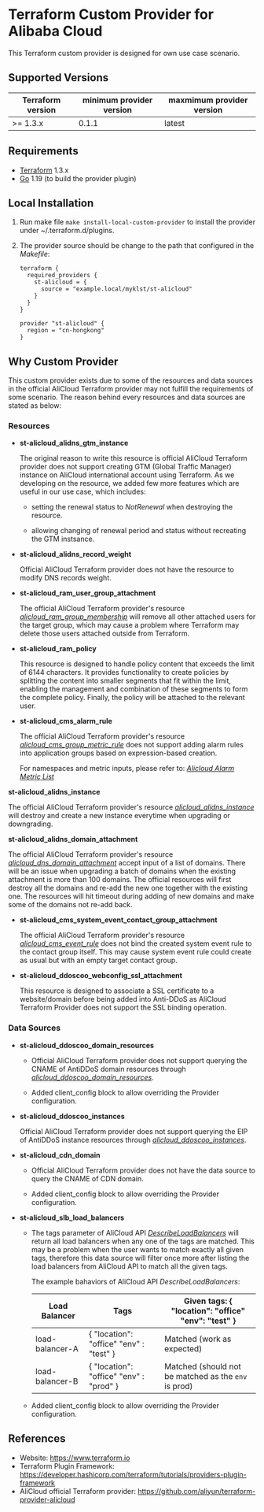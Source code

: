 Terraform Custom Provider for Alibaba Cloud
===========================================

This Terraform custom provider is designed for own use case scenario.

Supported Versions
------------------

| Terraform version | minimum provider version |maxmimum provider version
| ---- | ---- | ----|
| >= 1.3.x	| 0.1.1	| latest |

Requirements
------------

-	[Terraform](https://www.terraform.io/downloads.html) 1.3.x
-	[Go](https://golang.org/doc/install) 1.19 (to build the provider plugin)

Local Installation
------------------

1. Run make file `make install-local-custom-provider` to install the provider under ~/.terraform.d/plugins.

2. The provider source should be change to the path that configured in the *Makefile*:

    ```
    terraform {
      required_providers {
        st-alicloud = {
          source = "example.local/myklst/st-alicloud"
        }
      }
    }

    provider "st-alicloud" {
      region = "cn-hongkong"
    }
    ```

Why Custom Provider
-------------------

This custom provider exists due to some of the resources and data sources in the
official AliCloud Terraform provider may not fulfill the requirements of some
scenario. The reason behind every resources and data sources are stated as below:

### Resources

- **st-alicloud_alidns_gtm_instance**

  The original reason to write this resource is official AliCloud Terraform
  provider does not support creating GTM (Global Traffic Manager) instance on
  AliCloud international account using Terraform. As we developing on the
  resource, we added few more features which are useful in our use case, which
  includes:

    - setting the renewal status to *NotRenewal* when destroying the resource.

    - allowing changing of renewal period and status without recreating the GTM instsance.

- **st-alicloud_alidns_record_weight**

  Official AliCloud Terraform provider does not have the resource to modify DNS
  records weight.

- **st-alicloud_ram_user_group_attachment**

  The official AliCloud Terraform provider's resource
  [*alicloud_ram_group_membership*](https://registry.terraform.io/providers/aliyun/alicloud/latest/docs/resources/ram_group_membership)
  will remove all other attached users for the target group, which may cause a
  problem where Terraform may delete those users attached outside from Terraform.

- **st-alicloud_ram_policy**

  This resource is designed to handle policy content that exceeds the limit of 6144 characters.
  It provides functionality to create policies by splitting the content into smaller segments that fit within the limit,
  enabling the management and combination of these segments to form the complete policy. Finally, the policy will be attached to the relevant user.

- **st-alicloud_cms_alarm_rule**

  The official AliCloud Terraform provider's resource
  [*alicloud_cms_group_metric_rule*](https://registry.terraform.io/providers/aliyun/alicloud/latest/docs/resources/cms_group_metric_rule)
  does not support adding alarm rules into application groups based on expression-based creation.

  For namespaces and metric inputs, please refer to: [*Alicloud Alarm Metric List*](https://cms.console.aliyun.com/metric-meta)

**st-alicloud_alidns_instance**

   The official AliCloud Terraform provider's resource
   [*alicloud_alidns_instance*](https://registry.terraform.io/providers/aliyun/alicloud/latest/docs/resources/alidns_instance)
   will destroy and create a new instance everytime when upgrading or downgrading.

**st-alicloud_alidns_domain_attachment**

   The official AliCloud Terraform provider's resource
   [*alicloud_dns_domain_attachment*](https://registry.terraform.io/providers/aliyun/alicloud/latest/docs/resources/dns_domain_attachment)
   accept input of a list of domains. There will be an issue when upgrading a batch of domains when the existing attachment
   is more than 100 domains. The official resources will first destroy all the domains and re-add the new one together with
   the existing one. The resources will hit timeout during adding of new domains and make some of the domains not re-add back.

- **st-alicloud_cms_system_event_contact_group_attachment**

  The official AliCloud Terraform provider's resource [*alicloud_cms_event_rule*](https://registry.terraform.io/providers/aliyun/alicloud/latest/docs/resources/cms_event_rule) does not bind the created system event rule to the contact group itself.
  This may cause system event rule could create as usual but with an empty target contact group.


- **st-alicloud_ddoscoo_webconfig_ssl_attachment**

  This resource is designed to associate a SSL certificate to a website/domain before being added 
  into Anti-DDoS as AliCloud Terraform Provider does not support the SSL binding operation. 
  
### Data Sources

- **st-alicloud_ddoscoo_domain_resources**

  - Official AliCloud Terraform provider does not support querying the CNAME of
    AntiDDoS domain resources through
    [*alicloud_ddoscoo_domain_resources*](https://registry.terraform.io/providers/aliyun/alicloud/latest/docs/data-sources/ddoscoo_domain_resources).

  - Added client_config block to allow overriding the Provider configuration.

- **st-alicloud_ddoscoo_instances**

  Official AliCloud Terraform provider does not support querying the EIP of
  AntiDDoS instance resources through
  [*alicloud_ddoscoo_instances*](https://registry.terraform.io/providers/aliyun/alicloud/latest/docs/data-sources/ddoscoo_instances).

- **st-alicloud_cdn_domain**

  - Official AliCloud Terraform provider does not have the data source to query
    the CNAME of CDN domain.

  - Added client_config block to allow overriding the Provider configuration.

- **st-alicloud_slb_load_balancers**

  - The tags parameter of AliCloud API
    [*DescribeLoadBalancers*](https://www.alibabacloud.com/help/en/server-load-balancer/latest/describeloadbalancers)
    will return all load balancers when any one of the tags are matched. This may
    be a problem when the user wants to match exactly all given tags, therefore
    this data source will filter once more after listing the load balancers
    from AliCloud API to match all the given tags.

    The example bahaviors of AliCloud API *DescribeLoadBalancers*:

    | Load Balancer   | Tags                                            | Given tags: { "location": "office" "env": "test" }          |
    |-----------------|-------------------------------------------------|-------------------------------------------------------------|
    | load-balancer-A | { "location": "office" "env" : "test" }         | Matched (work as expected)                                  |
    | load-balancer-B | { "location": "office" "env" : "prod" }         | Matched (should not be matched as the `env` is prod)        |

  - Added client_config block to allow overriding the Provider configuration.

References
----------

- Website: https://www.terraform.io
- Terraform Plugin Framework: https://developer.hashicorp.com/terraform/tutorials/providers-plugin-framework
- AliCloud official Terraform provider: https://github.com/aliyun/terraform-provider-alicloud
